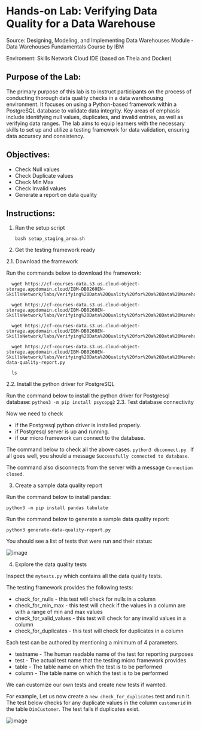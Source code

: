 # Hands-on Lab: Verifying Data Quality for a Data Warehouse

Source: Designing, Modeling, and Implementing Data Warehouses Module - Data Warehouses Fundamentals Course by IBM 

Enviroment: Skills Network Cloud IDE (based on Theia and Docker)

## Purpose of the Lab: 
The primary purpose of this lab is to instruct participants on the process of conducting thorough data quality checks in a data warehousing environment. It focuses on using a Python-based framework within a PostgreSQL database to validate data integrity. Key areas of emphasis include identifying null values, duplicates, and invalid entries, as well as verifying data ranges. The lab aims to equip learners with the necessary skills to set up and utilize a testing framework for data validation, ensuring data accuracy and consistency. 

## Objectives: 
- Check Null values
- Check Duplicate values
- Check Min Max
- Check Invalid values
- Generate a report on data quality

## Instructions:

1. Run the setup script
    ```
    bash setup_staging_area.sh
    ```
    
2. Get the testing framework ready
   
  2.1. Download the framework

  Run the commands below to download the framework:
  ```
    wget https://cf-courses-data.s3.us.cloud-object-storage.appdomain.cloud/IBM-DB0260EN-SkillsNetwork/labs/Verifying%20Data%20Quality%20for%20a%20Data%20Warehouse/dataqualitychecks.py

    wget https://cf-courses-data.s3.us.cloud-object-storage.appdomain.cloud/IBM-DB0260EN-SkillsNetwork/labs/Verifying%20Data%20Quality%20for%20a%20Data%20Warehouse/dbconnect.py

    wget https://cf-courses-data.s3.us.cloud-object-storage.appdomain.cloud/IBM-DB0260EN-SkillsNetwork/labs/Verifying%20Data%20Quality%20for%20a%20Data%20Warehouse/mytests.py

    wget https://cf-courses-data.s3.us.cloud-object-storage.appdomain.cloud/IBM-DB0260EN-SkillsNetwork/labs/Verifying%20Data%20Quality%20for%20a%20Data%20Warehouse/generate-data-quality-report.py

    ls
  ```

  2.2. Install the python driver for PostgreSQL
  
  Run the command below to install the python driver for Postgresql database:
    ```
    python3 -m pip install psycopg2
    ```
  2.3. Test database connectivity
  
  Now we need to check
  - if the Postgresql python driver is installed properly.
  - if Postgresql server is up and running.
  - if our micro framework can connect to the database.
    
  The command below to check all the above cases.
    ```
    python3 dbconnect.py 
    ```
  If all goes well, you should a message `Successfully connected to database`.

  The command also disconnects from the server with a message `Connection closed`.
  
3. Create a sample data quality report

Run the command below to install pandas:
  ```
  python3 -m pip install pandas tabulate
  ```
Run the command below to generate a sample data quality report: 
  ```
  python3 generate-data-quality-report.py
  ```
You should see a list of tests that were run and their status:

![image](https://github.com/ethanaire/Verifying-Data-Quality-for-a-Data-Warehouse-Lab/assets/88173327/b86986f8-9e7c-458a-9d73-26f9db435548)

4. Explore the data quality tests
   
Inspect the `mytests.py` which contains all the data quality tests.

The testing framework provides the following tests:
- check_for_nulls - this test will check for nulls in a column
- check_for_min_max - this test will check if the values in a column are with a range of min and max values
- check_for_valid_values - this test will check for any invalid values in a column
- check_for_duplicates - this test will check for duplicates in a column

Each test can be authored by mentioning a minimum of 4 parameters.
- testname - The human readable name of the test for reporting purposes
- test - The actual test name that the testing micro framework provides
- table - The table name on which the test is to be performed
- column - The table name on which the test is to be performed

We can customize our own tests and create new tests if wamted. 

For example, Let us now create a `new check_for_duplicates` test and run it.
The test below checks for any duplicate values in the column `customerid` in the table `DimCustomer`.
The test fails if duplicates exist.

![image](https://github.com/ethanaire/Verifying-Data-Quality-for-a-Data-Warehouse-Lab/assets/88173327/707caf0b-7de3-4a9d-8eef-3a2e3144d15b)




















